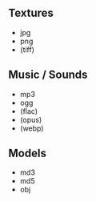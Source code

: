 ## Textures

* jpg
* png
* (tiff)

## Music / Sounds

* mp3
* ogg
* (flac)
* (opus)
* (webp)

## Models

* md3
* md5
* obj
